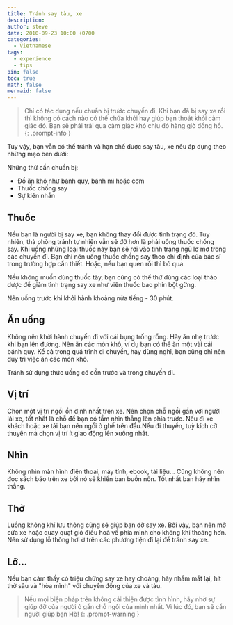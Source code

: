 ```yaml
---
title: Tránh say tàu, xe
description: 
author: steve
date: 2010-09-23 10:00 +0700
categories:
  - Vietnamese
tags:
  - experience
  - tips
pin: false
toc: true
math: false
mermaid: false
---
```

> Chỉ có tác dụng nếu chuẩn bị trước chuyến đi.
Khi bạn đã bị say xe rồi thì không có cách nào có thể chữa khỏi hay giúp bạn thoát khỏi cảm giác đó. Bạn sẽ phải trải qua cảm giác khó chịu đó hàng giờ đồng hồ.
{: .prompt-info }

Tuy vậy, bạn vẫn có thể tránh và hạn chế được say tàu, xe nếu áp dụng theo những mẹo bên dưới: 
 
Những thứ cần chuẩn bị:
 
- Đồ ăn khô như bánh quy, bánh mì hoặc cơm 
- Thuốc chống say 
- Sự kiên nhẫn 

## Thuốc
Nếu bạn là người bị say xe, bạn không thay đổi được tình trạng đó. Tuy nhiên, thà phòng tránh tự nhiên vẫn sẽ đỡ hơn là phải uống thuốc chống say.
 Khi uống những loại thuốc này bạn sẽ rơi vào tình trạng ngủ lơ mơ trong các chuyến đi. Bạn chỉ nên uống thuốc chống say theo chỉ định của bác sĩ trong trường hợp cần thiết. Hoặc, nếu bạn quen rồi thì bỏ qua.

Nếu không muốn dùng thuốc tây, bạn cũng có thể thử dùng các loại thảo dược để giảm tình trạng say xe như viên thuốc bao phin bột gừng.

Nên uống trước khi khởi hành khoảng nửa tiếng - 30 phút.

## Ăn uống
Không nên khởi hành chuyến đi với cái bụng trống rỗng. Hãy ăn nhẹ trước khi bạn lên đường. Nên ăn các món khô, ví dụ bạn có thể ăn một vài cái bánh quy.
Kể cả trong quá trình di chuyển, hay dừng nghỉ, bạn cũng chỉ nên duy trì việc ăn các món khô.

Tránh sử dụng thức uống có cồn trước và trong chuyến đi.

## Vị trí
Chọn một vị trí ngồi ổn định nhất trên xe. Nên chọn chỗ ngồi gần với người lái xe, tốt nhất là chỗ để bạn có tầm nhìn thẳng lên phía trước. Nếu đi xe khách hoặc xe tải bạn nên ngồi ở ghế trên đầu.Nếu đi thuyền, tuỳ kích cỡ thuyền mà chọn vị trí ít giao động lên xuống nhất.

## Nhìn
Không nhìn màn hình điện thoại, máy tính, ebook, tài liệu...
Cũng không nên đọc sách báo trên xe bởi nó sẽ khiến bạn buồn nôn. Tốt nhất bạn hãy nhìn thẳng.

## Thở
Luồng không khí lưu thông cũng sẽ giúp bạn đỡ say xe. Bởi vậy, bạn nên mở cửa xe hoặc quay quạt gió điều hoà về phía mình cho không khí thoáng hơn.
Nên sử dụng lỗ thông hơi ở trên các phương tiện đi lại để tránh say xe.

## Lỡ...
Nếu bạn cảm thấy có triệu chứng say xe hay choáng, hãy nhắm mắt lại, hít thở sâu và "hòa mình" với chuyển động của xe và tàu.

> Nếu mọi biện pháp trên không cải thiện được tình hình, hãy nhờ sự giúp đỡ của người ở gần chỗ ngồi của mình nhất. Vì lúc đó, bạn sẽ cần người giúp bạn Hò!
{: .prompt-warning }
